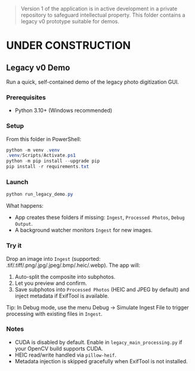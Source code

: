 > Version 1 of the application is in active development in a private repository to safeguard intellectual property. This folder contains a legacy v0 prototype suitable for demos.
# UNDER CONSTRUCTION
## Legacy v0 Demo

Run a quick, self-contained demo of the legacy photo digitization GUI.

### Prerequisites

- Python 3.10+ (Windows recommended)

### Setup

From this folder in PowerShell:

```powershell
python -m venv .venv
.venv/Scripts/Activate.ps1
python -m pip install --upgrade pip
pip install -r requirements.txt
```

### Launch

```powershell
python run_legacy_demo.py
```

What happens:
- App creates these folders if missing: `Ingest`, `Processed Photos`, `Debug Output`.
- A background watcher monitors `Ingest` for new images.

### Try it

Drop an image into `Ingest` (supported: .tif/.tiff/.png/.jpg/.jpeg/.bmp/.heic/.webp). The app will:
1) Auto-split the composite into subphotos.
2) Let you preview and confirm.
3) Save subphotos into `Processed Photos` (HEIC and JPEG by default) and inject metadata if ExifTool is available.

Tip: In Debug mode, use the menu Debug → Simulate Ingest File to trigger processing with existing files in `Ingest`.

### Notes

- CUDA is disabled by default. Enable in `legacy_main_processing.py` if your OpenCV build supports CUDA.
- HEIC read/write handled via `pillow-heif`.
- Metadata injection is skipped gracefully when ExifTool is not installed.